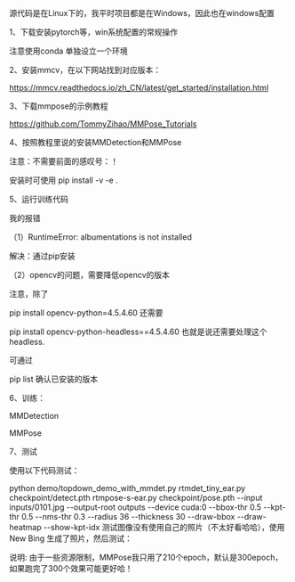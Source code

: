 源代码是在Linux下的，我平时项目都是在Windows，因此也在windows配置

1、下载安装pytorch等，win系统配置的常规操作

注意使用conda 单独设立一个环境

2、安装mmcv，在以下网站找到对应版本：

https://mmcv.readthedocs.io/zh_CN/latest/get_started/installation.html


3、下载mmpose的示例教程

 https://github.com/TommyZihao/MMPose_Tutorials

4、按照教程里说的安装MMDetection和MMPose

注意：不需要前面的感叹号：！

安装时可使用 pip install -v -e .

5、运行训练代码

我的报错

（1）RuntimeError: albumentations is not installed

解决：通过pip安装

（2）opencv的问题，需要降低opencv的版本

注意，除了

pip install opencv-python=4.5.4.60
还需要

pip install opencv-python-headless==4.5.4.60
也就是说还需要处理这个headless.

可通过

pip list
确认已安装的版本

6、训练：

MMDetection



MMPose



7、测试

使用以下代码测试：

python demo/topdown_demo_with_mmdet.py rtmdet_tiny_ear.py checkpoint/detect.pth rtmpose-s-ear.py checkpoint/pose.pth --input inputs/0101.jpg --output-root outputs --device cuda:0 --bbox-thr 0.5 --kpt-thr 0.5 --nms-thr 0.3 --radius 36 --thickness 30 --draw-bbox --draw-heatmap --show-kpt-idx
测试图像没有使用自己的照片（不太好看哈哈），使用New Bing 生成了照片，然后测试：



 



说明: 由于一些资源限制，MMPose我只用了210个epoch，默认是300epoch，如果跑完了300个效果可能更好哈！
